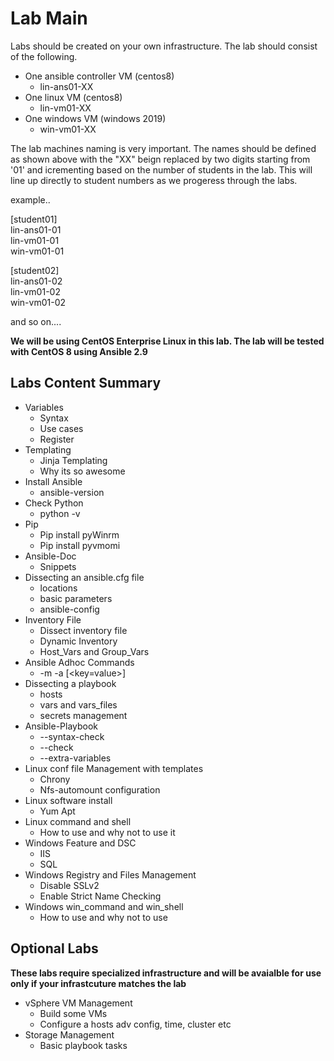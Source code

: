 # Lab Main

Labs should be created on your own infrastructure. The lab should consist of the following.

* One ansible controller VM (centos8)
   * lin-ans01-XX
* One linux VM (centos8)
   * lin-vm01-XX
* One windows VM (windows 2019)
   * win-vm01-XX

The lab machines naming is very important. The names should be defined as shown above with the "XX" beign replaced by two digits starting from '01' and icrementing based on the number of students in the lab. This will line up directly to student numbers as we progeress through the labs.

example..

[student01]<br />
lin-ans01-01<br />
lin-vm01-01<br />
win-vm01-01

[student02]<br />
lin-ans01-02<br />
lin-vm01-02<br />
win-vm01-02

and so on....


**We will be using CentOS Enterprise Linux in this lab. The lab will be tested with CentOS 8 using Ansible 2.9**

## Labs Content Summary
*	Variables
    * Syntax
    * Use cases
    * Register
*	Templating
    * Jinja Templating
    * Why its so awesome
*	Install Ansible
    * ansible-version
*	Check Python
    * python  -v
*	Pip
    * Pip install pyWinrm
    * Pip install pyvmomi
*	Ansible-Doc
    *	Snippets
*	Dissecting an ansible.cfg file
    *	locations
    *	basic parameters
    * ansible-config
*	Inventory File
    * Dissect inventory file
    * Dynamic Inventory
    * Host_Vars and Group_Vars
*	Ansible Adhoc Commands
    * -m <module> -a [<key=value>]
*	Dissecting a playbook
    *	hosts
    * vars and vars_files
    * secrets management
*	Ansible-Playbook
    * --syntax-check
    *	--check
    *	--extra-variables
*	Linux conf file Management with templates
    *	Chrony
    * Nfs-automount configuration
*	Linux software install
    * Yum Apt
*	Linux command and shell
    *	How to use and why not to use it
*	Windows Feature and DSC
    *	IIS
    *	SQL
*	Windows Registry and Files Management
    * Disable SSLv2
    * Enable Strict Name Checking
*	Windows win_command and win_shell
    * How to use and why not to use

## Optional Labs

**These labs require specialized infrastructure and will be avaialble for use only if your infrastcuture matches the lab**

*	vSphere VM Management
    * Build some VMs
    *	Configure a hosts adv config, time, cluster etc
* Storage Management
    * Basic playbook tasks
